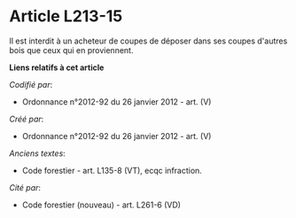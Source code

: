 # Article L213-15

Il est interdit à un acheteur de coupes de déposer dans ses coupes d'autres bois que ceux qui en proviennent.

**Liens relatifs à cet article**

_Codifié par_:

  - Ordonnance n°2012-92 du 26 janvier 2012 - art. (V)

_Créé par_:

  - Ordonnance n°2012-92 du 26 janvier 2012 - art. (V)

_Anciens textes_:

  - Code forestier - art. L135-8 (VT), ecqc infraction.

_Cité par_:

  - Code forestier (nouveau) - art. L261-6 (VD)

